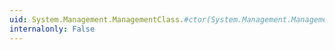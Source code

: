 ```yaml
---
uid: System.Management.ManagementClass.#ctor(System.Management.ManagementPath,System.Management.ObjectGetOptions)
internalonly: False
---
```

